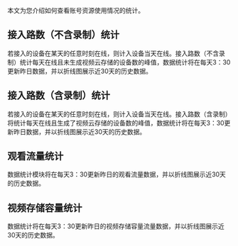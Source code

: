 
本文为您介绍如何查看账号资源使用情况的统计。

## 接入路数（不含录制）统计

若接入的设备在某天的任意时刻在线，则计入设备当天在线。接入路数（不含录制）统计每天在线且未生成视频云存储的设备数的峰值，数据统计将在每天3：30更新昨日数据，并以折线图展示近30天的历史数据。

## 接入路数（含录制）统计

若接入的设备在某天的任意时刻在线，则计入设备当天在线。接入路数（含录制）将统计每天在线且生成了视频云存储的设备数的峰值，数据统计将在每天3：30更新昨日数据，并以折线图展示近30天的历史数据。

## 观看流量统计

数据统计模块将在每天3：30更新昨日的观看流量数据，并以折线图展示近30天的历史数据。

## 视频存储容量统计

数据统计将在每天3：30更新昨日的视频存储容量流量数据，并以折线图展示近30天的历史数据。
